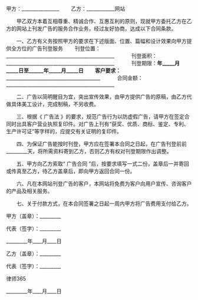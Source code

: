 
 甲方：________________
　　乙方：____________网站


　　甲乙双方本着互相尊重、精诚合作、互惠互利的原则，现就甲方委托乙方在乙方的网站上刊发广告的服务合作业务，经过友好协商，达成以下合同条款。


　　一、乙方有义务按照甲方的要求在下述版面、位置、篇幅和设计效果向甲方提供全方位的广告刊登服务
　　刊登位置：______________________________________________　 
　　刊登面积：______________________________________________　 
　　刊登期限：______年_____月_____日至______年_____月_____日 
　　客户要求：______________________________________________　 
　　合同金额：______________________________________________


　　二、广告以简明醒目为宜，突出宣传效果，由甲方提供广告的原稿，由乙方代做具体美工设计，完成制稿，不另收费。


　　三、根据《
广告法
》的要求，规范广告行为以防虚假广告，请甲方在签定合同时出具客户营业执照复印件。对广告上刊有“获奖、优质、商标、鉴定、专利、生产许可证”等字样的，应提交有关证明的复印件。


　　四、为保证广告能按时刊登，甲方应在签署本合同之日起，在广告刊登前前_________天，将所需资料寄到乙方，否则乙方有权对刊登期限作出调整。


　　五、甲方向乙方索取“
广告合同
”后，按要求填写一式二份，盖章后一并寄回或传真至乙方，待乙方盖章后，即向甲方返回合同一份。


　　六、凡在本网站刊登广告的客户，本网站将免费为客户向用户宣传、咨询客户的产品及相关服务。


　　七、关于付款方式，在本合同签署之日起一周内甲方将广告费用支付给乙方。


 



 甲方（盖章）：_________
 
代表（签字）：_________
 
_________年____月____日
 


 

  乙方（盖章）：_________
  
代表（签字）：_________
  

  

   
律师365

  

  

  
_________年____月____日
  

 
  

 
  
 
   
 
   
 
    


    
 

    


    


    
 
 
   
 
  
 
 


